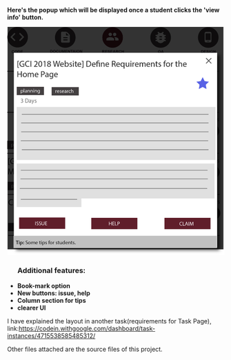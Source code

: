 <b>Here's the popup which will be displayed once a student clicks the 'view info' button.</b>

<img src ="https://github.com/satvikshri/OpenMRS-submissions/blob/master/Task%20Page/popup.jpg">

<ul>
<h3>Additional features:</h3>
<b><li>Book-mark option</li>
<li>New buttons: issue, help</li>
<li>Column section for tips</li>
<li>clearer UI</li>
</ul></b>

I have explained the layout in another task(requirements for Task Page), link:https://codein.withgoogle.com/dashboard/task-instances/4715538585485312/

Other files attached are the source files of this project.
